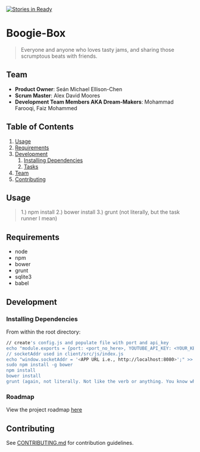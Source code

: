 [![Stories in Ready](https://badge.waffle.io/delphineus/boogie-box.png?label=ready&title=Ready)](https://waffle.io/delphineus/boogie-box)
# Boogie-Box

> Everyone and anyone who loves tasty jams, and sharing those scrumptous beats with friends.

## Team

  - __Product Owner__: Seán Michael Ellison-Chen
  - __Scrum Master__: Alex David Moores
  - __Development Team Members AKA Dream-Makers__: Mohammad Farooqi, Faiz Mohammed

## Table of Contents

1. [Usage](#Usage)
1. [Requirements](#requirements)
1. [Development](#development)
    1. [Installing Dependencies](#installing-dependencies)
    1. [Tasks](#tasks)
1. [Team](#team)
1. [Contributing](#contributing)

## Usage

> 1.) npm install
> 2.) bower install
> 3.) grunt (not literally, but the task runner I mean)

## Requirements

- node
- npm
- bower
- grunt
- sqlite3
- babel

## Development

### Installing Dependencies

From within the root directory:

```sh
// create's config.js and populate file with port and api_key
echo "module.exports = {port: <port_no_here>, YOUTUBE_API_KEY: <YOUR_KEY_HERE>};" >> ./server/config.js
// socketAddr used in client/src/js/index.js
echo "window.socketAddr = '<APP URL i.e., http://localhost:8080>';" >> ./client/socketAddr.js
sudo npm install -g bower
npm install
bower install
grunt (again, not literally. Not like the verb or anything. You know what I mean? I mean the taskrunner. It's a pretty cool thing that lets us run multiple tasks in one go. Wouldn't it be silly if we were literally grunting though? I mean like, can you even imagine? That'd be pretty funny, right? Good stuff. My uncle had a very distinctive grunt. You could hear it from a mile away. Well, not like a literal mile. That's a little far for a grunt to be heard. But you could definitely hear it from across a room.)
```

### Roadmap

View the project roadmap [here](https://waffle.io/remote-control-pigeon/boogie-box)


## Contributing

See [CONTRIBUTING.md](CONTRIBUTING.md) for contribution guidelines.
